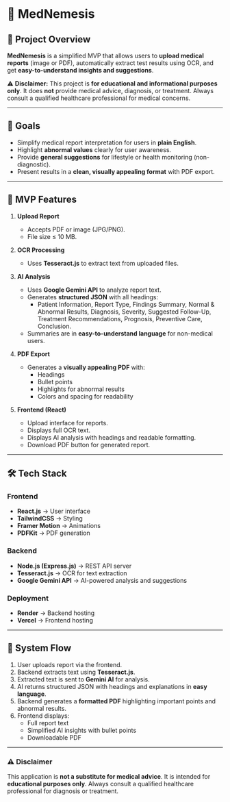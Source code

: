 # 🧾 MedNemesis

## 📌 Project Overview
**MedNemesis** is a simplified MVP that allows users to **upload medical reports** (image or PDF), automatically extract test results using OCR, and get **easy-to-understand insights and suggestions**.  

⚠️ **Disclaimer:** This project is **for educational and informational purposes only**. It does **not** provide medical advice, diagnosis, or treatment. Always consult a qualified healthcare professional for medical concerns.  

---

## 🎯 Goals
- Simplify medical report interpretation for users in **plain English**.  
- Highlight **abnormal values** clearly for user awareness.  
- Provide **general suggestions** for lifestyle or health monitoring (non-diagnostic).  
- Present results in a **clean, visually appealing format** with PDF export.  

---

## 🚀 MVP Features
1. **Upload Report**
   - Accepts PDF or image (JPG/PNG).  
   - File size ≤ 10 MB.  

2. **OCR Processing**
   - Uses **Tesseract.js** to extract text from uploaded files.  

3. **AI Analysis**
   - Uses **Google Gemini API** to analyze report text.  
   - Generates **structured JSON** with all headings:
     - Patient Information, Report Type, Findings Summary, Normal & Abnormal Results, Diagnosis, Severity, Suggested Follow-Up, Treatment Recommendations, Prognosis, Preventive Care, Conclusion.  
   - Summaries are in **easy-to-understand language** for non-medical users.  

4. **PDF Export**
   - Generates a **visually appealing PDF** with:
     - Headings
     - Bullet points
     - Highlights for abnormal results
     - Colors and spacing for readability

5. **Frontend (React)**
   - Upload interface for reports.  
   - Displays full OCR text.  
   - Displays AI analysis with headings and readable formatting.  
   - Download PDF button for generated report.  

---

## 🛠️ Tech Stack

### Frontend
- **React.js** → User interface  
- **TailwindCSS** → Styling  
- **Framer Motion** → Animations  
- **PDFKit** → PDF generation  

### Backend
- **Node.js (Express.js)** → REST API server  
- **Tesseract.js** → OCR for text extraction  
- **Google Gemini API** → AI-powered analysis and suggestions  

### Deployment
- **Render** → Backend hosting  
- **Vercel** → Frontend hosting  

---

## 🔄 System Flow
1. User uploads report via the frontend.  
2. Backend extracts text using **Tesseract.js**.  
3. Extracted text is sent to **Gemini AI** for analysis.  
4. AI returns structured JSON with headings and explanations in **easy language**.  
5. Backend generates a **formatted PDF** highlighting important points and abnormal results.  
6. Frontend displays:
   - Full report text
   - Simplified AI insights with bullet points
   - Downloadable PDF

---

### ⚠️ Disclaimer
This application is **not a substitute for medical advice**. It is intended for **educational purposes only**. Always consult a qualified healthcare professional for diagnosis or treatment.
